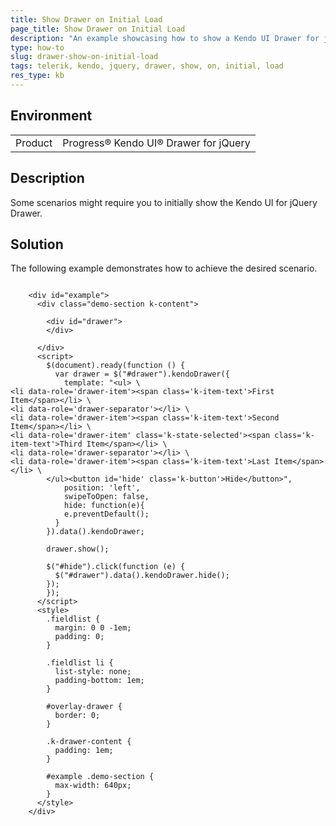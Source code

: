 ```yaml
---
title: Show Drawer on Initial Load
page_title: Show Drawer on Initial Load
description: "An example showcasing how to show a Kendo UI Drawer for jQuery on initial load."
type: how-to
slug: drawer-show-on-initial-load
tags: telerik, kendo, jquery, drawer, show, on, initial, load 
res_type: kb
---
```


## Environment

<table>
	<tbody>
		<tr>
			<td>Product</td>
			<td>Progress® Kendo UI® Drawer for jQuery</td>
		</tr>
	</tbody>
</table>


## Description

Some scenarios might require you to initially show the Kendo UI for jQuery Drawer.

## Solution

The following example demonstrates how to achieve the desired scenario. 

```dojo
  
    <div id="example">
      <div class="demo-section k-content">

        <div id="drawer">
        </div>

      </div>
      <script>
        $(document).ready(function () {
          var drawer = $("#drawer").kendoDrawer({
            template: "<ul> \
<li data-role='drawer-item'><span class='k-item-text'>First Item</span></li> \
<li data-role='drawer-separator'></li> \
<li data-role='drawer-item'><span class='k-item-text'>Second Item</span></li> \
<li data-role='drawer-item' class='k-state-selected'><span class='k-item-text'>Third Item</span></li> \
<li data-role='drawer-separator'></li> \
<li data-role='drawer-item'><span class='k-item-text'>Last Item</span></li> \
        </ul><button id='hide' class='k-button'>Hide</button>",
            position: 'left',
            swipeToOpen: false,
            hide: function(e){
            e.preventDefault();
          }
        }).data().kendoDrawer;

        drawer.show();

        $("#hide").click(function (e) {
          $("#drawer").data().kendoDrawer.hide();
        });
        });
      </script>
      <style>
        .fieldlist {
          margin: 0 0 -1em;
          padding: 0;
        }

        .fieldlist li {
          list-style: none;
          padding-bottom: 1em;
        }

        #overlay-drawer {
          border: 0;
        }

        .k-drawer-content {
          padding: 1em;
        }

        #example .demo-section {
          max-width: 640px;
        }
      </style>
    </div>
      
``` 
